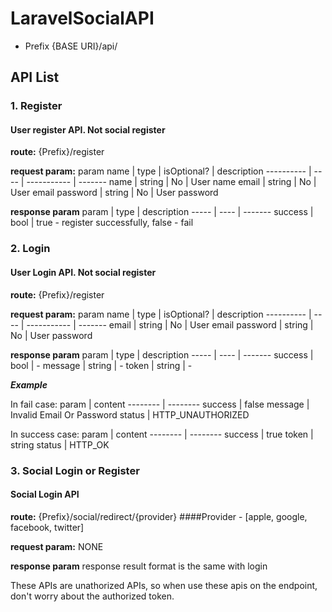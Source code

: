 # LaravelSocialAPI

- Prefix {BASE URI}/api/

## API List
### 1. Register
#### User register API. Not social register

**route:**
{Prefix}/register

**request param:**
param name | type | isOptional? | description
---------- | ---- | ----------- | -------
name | string | No | User name
email | string | No | User email
password | string | No | User password

**response param**
param | type | description
----- | ---- | -------
success | bool | true - register successfully, false - fail

### 2. Login
#### User Login API. Not social register

**route:**
{Prefix}/register

**request param:**
param name | type | isOptional? | description
---------- | ---- | ----------- | -------
email | string | No | User email
password | string | No | User password

**response param**
param | type | description
----- | ---- | -------
success | bool | -
message | string | -
token | string | -

***Example***

In fail case: 
param | content
-------- | --------
success | false
message | Invalid Email Or Password
status  | HTTP_UNAUTHORIZED

In success case:
param | content 
-------- | --------
success | true
token | string
status  | HTTP_OK

### 3. Social Login or Register
#### Social Login API

**route:**
{Prefix}/social/redirect/{provider}
####Provider - [apple, google, facebook, twitter]

**request param:**
NONE

**response param**
response result format is the same with login

These APIs are unathorized APIs, so when use these apis on the endpoint, don't worry about the authorized token.